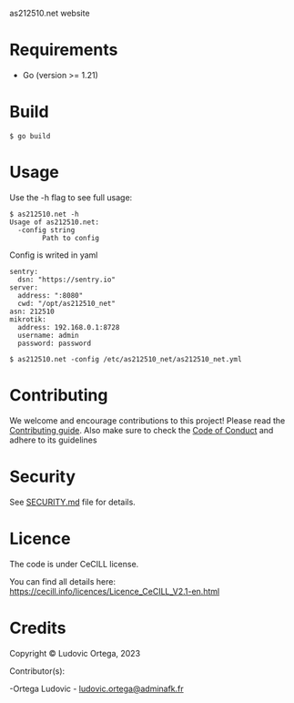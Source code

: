 as212510.net website

# Requirements

- Go (version >= 1.21)

# Build
`$ go build`

# Usage
Use the -h flag to see full usage:  

```
$ as212510.net -h
Usage of as212510.net:
  -config string
        Path to config
```

Config is writed in yaml
```
sentry:
  dsn: "https://sentry.io"
server:
  address: ":8080"
  cwd: "/opt/as212510_net"
asn: 212510
mikrotik:
  address: 192.168.0.1:8728
  username: admin
  password: password
```

`$ as212510.net -config /etc/as212510_net/as212510_net.yml`

# Contributing

We welcome and encourage contributions to this project! Please read the [Contributing guide](CONTRIBUTING.md). Also make sure to check the [Code of Conduct](CODE_OF_CONDUCT.md) and adhere to its guidelines

# Security

See [SECURITY.md](SECURITY.md) file for details.

# Licence

The code is under CeCILL license.

You can find all details here: https://cecill.info/licences/Licence_CeCILL_V2.1-en.html

# Credits

Copyright © Ludovic Ortega, 2023

Contributor(s):

-Ortega Ludovic - ludovic.ortega@adminafk.fr
